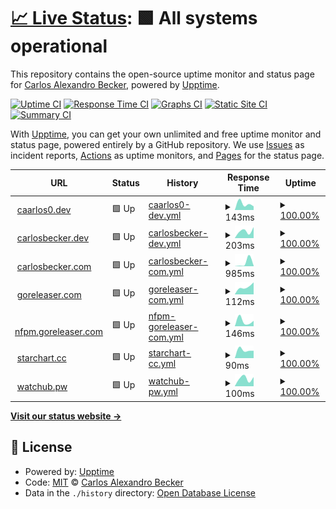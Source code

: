 # [📈 Live Status](https://status.carlosbecker.com): <!--live status--> **🟩 All systems operational**

This repository contains the open-source uptime monitor and status page for [Carlos Alexandro Becker](https://caarlos0.dev), powered by [Upptime](https://github.com/upptime/upptime).

[![Uptime CI](https://github.com/koj-co/upptime/workflows/Uptime%20CI/badge.svg)](https://github.com/koj-co/upptime/actions?query=workflow%3A%22Uptime+CI%22)
[![Response Time CI](https://github.com/koj-co/upptime/workflows/Response%20Time%20CI/badge.svg)](https://github.com/koj-co/upptime/actions?query=workflow%3A%22Response+Time+CI%22)
[![Graphs CI](https://github.com/koj-co/upptime/workflows/Graphs%20CI/badge.svg)](https://github.com/koj-co/upptime/actions?query=workflow%3A%22Graphs+CI%22)
[![Static Site CI](https://github.com/koj-co/upptime/workflows/Static%20Site%20CI/badge.svg)](https://github.com/koj-co/upptime/actions?query=workflow%3A%22Static+Site+CI%22)
[![Summary CI](https://github.com/koj-co/upptime/workflows/Summary%20CI/badge.svg)](https://github.com/koj-co/upptime/actions?query=workflow%3A%22Summary+CI%22)

With [Upptime](https://upptime.js.org), you can get your own unlimited and free uptime monitor and status page, powered entirely by a GitHub repository. We use [Issues](https://github.com/caarlos0/upptime/issues) as incident reports, [Actions](https://github.com/caarlos0/upptime/actions) as uptime monitors, and [Pages](https://status.carlosbecker.com) for the status page.

<!--start: status pages-->
<!-- This summary is generated by Upptime (https://github.com/upptime/upptime) -->
<!-- Do not edit this manually, your changes will be overwritten -->
<!-- prettier-ignore -->
| URL | Status | History | Response Time | Uptime |
| --- | ------ | ------- | ------------- | ------ |
| <img alt="" src="https://favicons.githubusercontent.com/caarlos0.dev" height="13"> [caarlos0.dev](https://caarlos0.dev) | 🟩 Up | [caarlos0-dev.yml](https://github.com/caarlos0/upptime/commits/master/history/caarlos0-dev.yml) | <details><summary><img alt="Response time graph" src="./graphs/caarlos0-dev/response-time-week.png" height="20"> 143ms</summary><br><a href="https://status.carlosbecker.dev/history/caarlos0-dev"><img alt="Response time 143" src="https://img.shields.io/endpoint?url=https%3A%2F%2Fraw.githubusercontent.com%2Fcaarlos0%2Fupptime%2Fmaster%2Fapi%2Fcaarlos0-dev%2Fresponse-time.json"></a><br><a href="https://status.carlosbecker.dev/history/caarlos0-dev"><img alt="24-hour response time 143" src="https://img.shields.io/endpoint?url=https%3A%2F%2Fraw.githubusercontent.com%2Fcaarlos0%2Fupptime%2Fmaster%2Fapi%2Fcaarlos0-dev%2Fresponse-time-day.json"></a><br><a href="https://status.carlosbecker.dev/history/caarlos0-dev"><img alt="7-day response time 143" src="https://img.shields.io/endpoint?url=https%3A%2F%2Fraw.githubusercontent.com%2Fcaarlos0%2Fupptime%2Fmaster%2Fapi%2Fcaarlos0-dev%2Fresponse-time-week.json"></a><br><a href="https://status.carlosbecker.dev/history/caarlos0-dev"><img alt="30-day response time 143" src="https://img.shields.io/endpoint?url=https%3A%2F%2Fraw.githubusercontent.com%2Fcaarlos0%2Fupptime%2Fmaster%2Fapi%2Fcaarlos0-dev%2Fresponse-time-month.json"></a><br><a href="https://status.carlosbecker.dev/history/caarlos0-dev"><img alt="1-year response time 143" src="https://img.shields.io/endpoint?url=https%3A%2F%2Fraw.githubusercontent.com%2Fcaarlos0%2Fupptime%2Fmaster%2Fapi%2Fcaarlos0-dev%2Fresponse-time-year.json"></a></details> | <details><summary><a href="https://status.carlosbecker.dev/history/caarlos0-dev">100.00%</a></summary><a href="https://status.carlosbecker.dev/history/caarlos0-dev"><img alt="All-time uptime 100.00%" src="https://img.shields.io/endpoint?url=https%3A%2F%2Fraw.githubusercontent.com%2Fcaarlos0%2Fupptime%2Fmaster%2Fapi%2Fcaarlos0-dev%2Fuptime.json"></a><br><a href="https://status.carlosbecker.dev/history/caarlos0-dev"><img alt="24-hour uptime 100.00%" src="https://img.shields.io/endpoint?url=https%3A%2F%2Fraw.githubusercontent.com%2Fcaarlos0%2Fupptime%2Fmaster%2Fapi%2Fcaarlos0-dev%2Fuptime-day.json"></a><br><a href="https://status.carlosbecker.dev/history/caarlos0-dev"><img alt="7-day uptime 100.00%" src="https://img.shields.io/endpoint?url=https%3A%2F%2Fraw.githubusercontent.com%2Fcaarlos0%2Fupptime%2Fmaster%2Fapi%2Fcaarlos0-dev%2Fuptime-week.json"></a><br><a href="https://status.carlosbecker.dev/history/caarlos0-dev"><img alt="30-day uptime 100.00%" src="https://img.shields.io/endpoint?url=https%3A%2F%2Fraw.githubusercontent.com%2Fcaarlos0%2Fupptime%2Fmaster%2Fapi%2Fcaarlos0-dev%2Fuptime-month.json"></a><br><a href="https://status.carlosbecker.dev/history/caarlos0-dev"><img alt="1-year uptime 100.00%" src="https://img.shields.io/endpoint?url=https%3A%2F%2Fraw.githubusercontent.com%2Fcaarlos0%2Fupptime%2Fmaster%2Fapi%2Fcaarlos0-dev%2Fuptime-year.json"></a></details>
| <img alt="" src="https://favicons.githubusercontent.com/carlosbecker.dev" height="13"> [carlosbecker.dev](https://carlosbecker.dev) | 🟩 Up | [carlosbecker-dev.yml](https://github.com/caarlos0/upptime/commits/master/history/carlosbecker-dev.yml) | <details><summary><img alt="Response time graph" src="./graphs/carlosbecker-dev/response-time-week.png" height="20"> 203ms</summary><br><a href="https://status.carlosbecker.dev/history/carlosbecker-dev"><img alt="Response time 203" src="https://img.shields.io/endpoint?url=https%3A%2F%2Fraw.githubusercontent.com%2Fcaarlos0%2Fupptime%2Fmaster%2Fapi%2Fcarlosbecker-dev%2Fresponse-time.json"></a><br><a href="https://status.carlosbecker.dev/history/carlosbecker-dev"><img alt="24-hour response time 203" src="https://img.shields.io/endpoint?url=https%3A%2F%2Fraw.githubusercontent.com%2Fcaarlos0%2Fupptime%2Fmaster%2Fapi%2Fcarlosbecker-dev%2Fresponse-time-day.json"></a><br><a href="https://status.carlosbecker.dev/history/carlosbecker-dev"><img alt="7-day response time 203" src="https://img.shields.io/endpoint?url=https%3A%2F%2Fraw.githubusercontent.com%2Fcaarlos0%2Fupptime%2Fmaster%2Fapi%2Fcarlosbecker-dev%2Fresponse-time-week.json"></a><br><a href="https://status.carlosbecker.dev/history/carlosbecker-dev"><img alt="30-day response time 203" src="https://img.shields.io/endpoint?url=https%3A%2F%2Fraw.githubusercontent.com%2Fcaarlos0%2Fupptime%2Fmaster%2Fapi%2Fcarlosbecker-dev%2Fresponse-time-month.json"></a><br><a href="https://status.carlosbecker.dev/history/carlosbecker-dev"><img alt="1-year response time 203" src="https://img.shields.io/endpoint?url=https%3A%2F%2Fraw.githubusercontent.com%2Fcaarlos0%2Fupptime%2Fmaster%2Fapi%2Fcarlosbecker-dev%2Fresponse-time-year.json"></a></details> | <details><summary><a href="https://status.carlosbecker.dev/history/carlosbecker-dev">100.00%</a></summary><a href="https://status.carlosbecker.dev/history/carlosbecker-dev"><img alt="All-time uptime 100.00%" src="https://img.shields.io/endpoint?url=https%3A%2F%2Fraw.githubusercontent.com%2Fcaarlos0%2Fupptime%2Fmaster%2Fapi%2Fcarlosbecker-dev%2Fuptime.json"></a><br><a href="https://status.carlosbecker.dev/history/carlosbecker-dev"><img alt="24-hour uptime 100.00%" src="https://img.shields.io/endpoint?url=https%3A%2F%2Fraw.githubusercontent.com%2Fcaarlos0%2Fupptime%2Fmaster%2Fapi%2Fcarlosbecker-dev%2Fuptime-day.json"></a><br><a href="https://status.carlosbecker.dev/history/carlosbecker-dev"><img alt="7-day uptime 100.00%" src="https://img.shields.io/endpoint?url=https%3A%2F%2Fraw.githubusercontent.com%2Fcaarlos0%2Fupptime%2Fmaster%2Fapi%2Fcarlosbecker-dev%2Fuptime-week.json"></a><br><a href="https://status.carlosbecker.dev/history/carlosbecker-dev"><img alt="30-day uptime 100.00%" src="https://img.shields.io/endpoint?url=https%3A%2F%2Fraw.githubusercontent.com%2Fcaarlos0%2Fupptime%2Fmaster%2Fapi%2Fcarlosbecker-dev%2Fuptime-month.json"></a><br><a href="https://status.carlosbecker.dev/history/carlosbecker-dev"><img alt="1-year uptime 100.00%" src="https://img.shields.io/endpoint?url=https%3A%2F%2Fraw.githubusercontent.com%2Fcaarlos0%2Fupptime%2Fmaster%2Fapi%2Fcarlosbecker-dev%2Fuptime-year.json"></a></details>
| <img alt="" src="https://favicons.githubusercontent.com/carlosbecker.com" height="13"> [carlosbecker.com](https://carlosbecker.com) | 🟩 Up | [carlosbecker-com.yml](https://github.com/caarlos0/upptime/commits/master/history/carlosbecker-com.yml) | <details><summary><img alt="Response time graph" src="./graphs/carlosbecker-com/response-time-week.png" height="20"> 985ms</summary><br><a href="https://status.carlosbecker.dev/history/carlosbecker-com"><img alt="Response time 985" src="https://img.shields.io/endpoint?url=https%3A%2F%2Fraw.githubusercontent.com%2Fcaarlos0%2Fupptime%2Fmaster%2Fapi%2Fcarlosbecker-com%2Fresponse-time.json"></a><br><a href="https://status.carlosbecker.dev/history/carlosbecker-com"><img alt="24-hour response time 985" src="https://img.shields.io/endpoint?url=https%3A%2F%2Fraw.githubusercontent.com%2Fcaarlos0%2Fupptime%2Fmaster%2Fapi%2Fcarlosbecker-com%2Fresponse-time-day.json"></a><br><a href="https://status.carlosbecker.dev/history/carlosbecker-com"><img alt="7-day response time 985" src="https://img.shields.io/endpoint?url=https%3A%2F%2Fraw.githubusercontent.com%2Fcaarlos0%2Fupptime%2Fmaster%2Fapi%2Fcarlosbecker-com%2Fresponse-time-week.json"></a><br><a href="https://status.carlosbecker.dev/history/carlosbecker-com"><img alt="30-day response time 985" src="https://img.shields.io/endpoint?url=https%3A%2F%2Fraw.githubusercontent.com%2Fcaarlos0%2Fupptime%2Fmaster%2Fapi%2Fcarlosbecker-com%2Fresponse-time-month.json"></a><br><a href="https://status.carlosbecker.dev/history/carlosbecker-com"><img alt="1-year response time 985" src="https://img.shields.io/endpoint?url=https%3A%2F%2Fraw.githubusercontent.com%2Fcaarlos0%2Fupptime%2Fmaster%2Fapi%2Fcarlosbecker-com%2Fresponse-time-year.json"></a></details> | <details><summary><a href="https://status.carlosbecker.dev/history/carlosbecker-com">100.00%</a></summary><a href="https://status.carlosbecker.dev/history/carlosbecker-com"><img alt="All-time uptime 100.00%" src="https://img.shields.io/endpoint?url=https%3A%2F%2Fraw.githubusercontent.com%2Fcaarlos0%2Fupptime%2Fmaster%2Fapi%2Fcarlosbecker-com%2Fuptime.json"></a><br><a href="https://status.carlosbecker.dev/history/carlosbecker-com"><img alt="24-hour uptime 100.00%" src="https://img.shields.io/endpoint?url=https%3A%2F%2Fraw.githubusercontent.com%2Fcaarlos0%2Fupptime%2Fmaster%2Fapi%2Fcarlosbecker-com%2Fuptime-day.json"></a><br><a href="https://status.carlosbecker.dev/history/carlosbecker-com"><img alt="7-day uptime 100.00%" src="https://img.shields.io/endpoint?url=https%3A%2F%2Fraw.githubusercontent.com%2Fcaarlos0%2Fupptime%2Fmaster%2Fapi%2Fcarlosbecker-com%2Fuptime-week.json"></a><br><a href="https://status.carlosbecker.dev/history/carlosbecker-com"><img alt="30-day uptime 100.00%" src="https://img.shields.io/endpoint?url=https%3A%2F%2Fraw.githubusercontent.com%2Fcaarlos0%2Fupptime%2Fmaster%2Fapi%2Fcarlosbecker-com%2Fuptime-month.json"></a><br><a href="https://status.carlosbecker.dev/history/carlosbecker-com"><img alt="1-year uptime 100.00%" src="https://img.shields.io/endpoint?url=https%3A%2F%2Fraw.githubusercontent.com%2Fcaarlos0%2Fupptime%2Fmaster%2Fapi%2Fcarlosbecker-com%2Fuptime-year.json"></a></details>
| <img alt="" src="https://favicons.githubusercontent.com/goreleaser.com" height="13"> [goreleaser.com](https://goreleaser.com) | 🟩 Up | [goreleaser-com.yml](https://github.com/caarlos0/upptime/commits/master/history/goreleaser-com.yml) | <details><summary><img alt="Response time graph" src="./graphs/goreleaser-com/response-time-week.png" height="20"> 112ms</summary><br><a href="https://status.carlosbecker.dev/history/goreleaser-com"><img alt="Response time 112" src="https://img.shields.io/endpoint?url=https%3A%2F%2Fraw.githubusercontent.com%2Fcaarlos0%2Fupptime%2Fmaster%2Fapi%2Fgoreleaser-com%2Fresponse-time.json"></a><br><a href="https://status.carlosbecker.dev/history/goreleaser-com"><img alt="24-hour response time 112" src="https://img.shields.io/endpoint?url=https%3A%2F%2Fraw.githubusercontent.com%2Fcaarlos0%2Fupptime%2Fmaster%2Fapi%2Fgoreleaser-com%2Fresponse-time-day.json"></a><br><a href="https://status.carlosbecker.dev/history/goreleaser-com"><img alt="7-day response time 112" src="https://img.shields.io/endpoint?url=https%3A%2F%2Fraw.githubusercontent.com%2Fcaarlos0%2Fupptime%2Fmaster%2Fapi%2Fgoreleaser-com%2Fresponse-time-week.json"></a><br><a href="https://status.carlosbecker.dev/history/goreleaser-com"><img alt="30-day response time 112" src="https://img.shields.io/endpoint?url=https%3A%2F%2Fraw.githubusercontent.com%2Fcaarlos0%2Fupptime%2Fmaster%2Fapi%2Fgoreleaser-com%2Fresponse-time-month.json"></a><br><a href="https://status.carlosbecker.dev/history/goreleaser-com"><img alt="1-year response time 112" src="https://img.shields.io/endpoint?url=https%3A%2F%2Fraw.githubusercontent.com%2Fcaarlos0%2Fupptime%2Fmaster%2Fapi%2Fgoreleaser-com%2Fresponse-time-year.json"></a></details> | <details><summary><a href="https://status.carlosbecker.dev/history/goreleaser-com">100.00%</a></summary><a href="https://status.carlosbecker.dev/history/goreleaser-com"><img alt="All-time uptime 100.00%" src="https://img.shields.io/endpoint?url=https%3A%2F%2Fraw.githubusercontent.com%2Fcaarlos0%2Fupptime%2Fmaster%2Fapi%2Fgoreleaser-com%2Fuptime.json"></a><br><a href="https://status.carlosbecker.dev/history/goreleaser-com"><img alt="24-hour uptime 100.00%" src="https://img.shields.io/endpoint?url=https%3A%2F%2Fraw.githubusercontent.com%2Fcaarlos0%2Fupptime%2Fmaster%2Fapi%2Fgoreleaser-com%2Fuptime-day.json"></a><br><a href="https://status.carlosbecker.dev/history/goreleaser-com"><img alt="7-day uptime 100.00%" src="https://img.shields.io/endpoint?url=https%3A%2F%2Fraw.githubusercontent.com%2Fcaarlos0%2Fupptime%2Fmaster%2Fapi%2Fgoreleaser-com%2Fuptime-week.json"></a><br><a href="https://status.carlosbecker.dev/history/goreleaser-com"><img alt="30-day uptime 100.00%" src="https://img.shields.io/endpoint?url=https%3A%2F%2Fraw.githubusercontent.com%2Fcaarlos0%2Fupptime%2Fmaster%2Fapi%2Fgoreleaser-com%2Fuptime-month.json"></a><br><a href="https://status.carlosbecker.dev/history/goreleaser-com"><img alt="1-year uptime 100.00%" src="https://img.shields.io/endpoint?url=https%3A%2F%2Fraw.githubusercontent.com%2Fcaarlos0%2Fupptime%2Fmaster%2Fapi%2Fgoreleaser-com%2Fuptime-year.json"></a></details>
| <img alt="" src="https://favicons.githubusercontent.com/nfpm.goreleaser.com" height="13"> [nfpm.goreleaser.com](https://nfpm.goreleaser.com) | 🟩 Up | [nfpm-goreleaser-com.yml](https://github.com/caarlos0/upptime/commits/master/history/nfpm-goreleaser-com.yml) | <details><summary><img alt="Response time graph" src="./graphs/nfpm-goreleaser-com/response-time-week.png" height="20"> 146ms</summary><br><a href="https://status.carlosbecker.dev/history/nfpm-goreleaser-com"><img alt="Response time 146" src="https://img.shields.io/endpoint?url=https%3A%2F%2Fraw.githubusercontent.com%2Fcaarlos0%2Fupptime%2Fmaster%2Fapi%2Fnfpm-goreleaser-com%2Fresponse-time.json"></a><br><a href="https://status.carlosbecker.dev/history/nfpm-goreleaser-com"><img alt="24-hour response time 146" src="https://img.shields.io/endpoint?url=https%3A%2F%2Fraw.githubusercontent.com%2Fcaarlos0%2Fupptime%2Fmaster%2Fapi%2Fnfpm-goreleaser-com%2Fresponse-time-day.json"></a><br><a href="https://status.carlosbecker.dev/history/nfpm-goreleaser-com"><img alt="7-day response time 146" src="https://img.shields.io/endpoint?url=https%3A%2F%2Fraw.githubusercontent.com%2Fcaarlos0%2Fupptime%2Fmaster%2Fapi%2Fnfpm-goreleaser-com%2Fresponse-time-week.json"></a><br><a href="https://status.carlosbecker.dev/history/nfpm-goreleaser-com"><img alt="30-day response time 146" src="https://img.shields.io/endpoint?url=https%3A%2F%2Fraw.githubusercontent.com%2Fcaarlos0%2Fupptime%2Fmaster%2Fapi%2Fnfpm-goreleaser-com%2Fresponse-time-month.json"></a><br><a href="https://status.carlosbecker.dev/history/nfpm-goreleaser-com"><img alt="1-year response time 146" src="https://img.shields.io/endpoint?url=https%3A%2F%2Fraw.githubusercontent.com%2Fcaarlos0%2Fupptime%2Fmaster%2Fapi%2Fnfpm-goreleaser-com%2Fresponse-time-year.json"></a></details> | <details><summary><a href="https://status.carlosbecker.dev/history/nfpm-goreleaser-com">100.00%</a></summary><a href="https://status.carlosbecker.dev/history/nfpm-goreleaser-com"><img alt="All-time uptime 100.00%" src="https://img.shields.io/endpoint?url=https%3A%2F%2Fraw.githubusercontent.com%2Fcaarlos0%2Fupptime%2Fmaster%2Fapi%2Fnfpm-goreleaser-com%2Fuptime.json"></a><br><a href="https://status.carlosbecker.dev/history/nfpm-goreleaser-com"><img alt="24-hour uptime 100.00%" src="https://img.shields.io/endpoint?url=https%3A%2F%2Fraw.githubusercontent.com%2Fcaarlos0%2Fupptime%2Fmaster%2Fapi%2Fnfpm-goreleaser-com%2Fuptime-day.json"></a><br><a href="https://status.carlosbecker.dev/history/nfpm-goreleaser-com"><img alt="7-day uptime 100.00%" src="https://img.shields.io/endpoint?url=https%3A%2F%2Fraw.githubusercontent.com%2Fcaarlos0%2Fupptime%2Fmaster%2Fapi%2Fnfpm-goreleaser-com%2Fuptime-week.json"></a><br><a href="https://status.carlosbecker.dev/history/nfpm-goreleaser-com"><img alt="30-day uptime 100.00%" src="https://img.shields.io/endpoint?url=https%3A%2F%2Fraw.githubusercontent.com%2Fcaarlos0%2Fupptime%2Fmaster%2Fapi%2Fnfpm-goreleaser-com%2Fuptime-month.json"></a><br><a href="https://status.carlosbecker.dev/history/nfpm-goreleaser-com"><img alt="1-year uptime 100.00%" src="https://img.shields.io/endpoint?url=https%3A%2F%2Fraw.githubusercontent.com%2Fcaarlos0%2Fupptime%2Fmaster%2Fapi%2Fnfpm-goreleaser-com%2Fuptime-year.json"></a></details>
| <img alt="" src="https://favicons.githubusercontent.com/starchart.cc" height="13"> [starchart.cc](https://starchart.cc) | 🟩 Up | [starchart-cc.yml](https://github.com/caarlos0/upptime/commits/master/history/starchart-cc.yml) | <details><summary><img alt="Response time graph" src="./graphs/starchart-cc/response-time-week.png" height="20"> 90ms</summary><br><a href="https://status.carlosbecker.dev/history/starchart-cc"><img alt="Response time 90" src="https://img.shields.io/endpoint?url=https%3A%2F%2Fraw.githubusercontent.com%2Fcaarlos0%2Fupptime%2Fmaster%2Fapi%2Fstarchart-cc%2Fresponse-time.json"></a><br><a href="https://status.carlosbecker.dev/history/starchart-cc"><img alt="24-hour response time 90" src="https://img.shields.io/endpoint?url=https%3A%2F%2Fraw.githubusercontent.com%2Fcaarlos0%2Fupptime%2Fmaster%2Fapi%2Fstarchart-cc%2Fresponse-time-day.json"></a><br><a href="https://status.carlosbecker.dev/history/starchart-cc"><img alt="7-day response time 90" src="https://img.shields.io/endpoint?url=https%3A%2F%2Fraw.githubusercontent.com%2Fcaarlos0%2Fupptime%2Fmaster%2Fapi%2Fstarchart-cc%2Fresponse-time-week.json"></a><br><a href="https://status.carlosbecker.dev/history/starchart-cc"><img alt="30-day response time 90" src="https://img.shields.io/endpoint?url=https%3A%2F%2Fraw.githubusercontent.com%2Fcaarlos0%2Fupptime%2Fmaster%2Fapi%2Fstarchart-cc%2Fresponse-time-month.json"></a><br><a href="https://status.carlosbecker.dev/history/starchart-cc"><img alt="1-year response time 90" src="https://img.shields.io/endpoint?url=https%3A%2F%2Fraw.githubusercontent.com%2Fcaarlos0%2Fupptime%2Fmaster%2Fapi%2Fstarchart-cc%2Fresponse-time-year.json"></a></details> | <details><summary><a href="https://status.carlosbecker.dev/history/starchart-cc">100.00%</a></summary><a href="https://status.carlosbecker.dev/history/starchart-cc"><img alt="All-time uptime 100.00%" src="https://img.shields.io/endpoint?url=https%3A%2F%2Fraw.githubusercontent.com%2Fcaarlos0%2Fupptime%2Fmaster%2Fapi%2Fstarchart-cc%2Fuptime.json"></a><br><a href="https://status.carlosbecker.dev/history/starchart-cc"><img alt="24-hour uptime 100.00%" src="https://img.shields.io/endpoint?url=https%3A%2F%2Fraw.githubusercontent.com%2Fcaarlos0%2Fupptime%2Fmaster%2Fapi%2Fstarchart-cc%2Fuptime-day.json"></a><br><a href="https://status.carlosbecker.dev/history/starchart-cc"><img alt="7-day uptime 100.00%" src="https://img.shields.io/endpoint?url=https%3A%2F%2Fraw.githubusercontent.com%2Fcaarlos0%2Fupptime%2Fmaster%2Fapi%2Fstarchart-cc%2Fuptime-week.json"></a><br><a href="https://status.carlosbecker.dev/history/starchart-cc"><img alt="30-day uptime 100.00%" src="https://img.shields.io/endpoint?url=https%3A%2F%2Fraw.githubusercontent.com%2Fcaarlos0%2Fupptime%2Fmaster%2Fapi%2Fstarchart-cc%2Fuptime-month.json"></a><br><a href="https://status.carlosbecker.dev/history/starchart-cc"><img alt="1-year uptime 100.00%" src="https://img.shields.io/endpoint?url=https%3A%2F%2Fraw.githubusercontent.com%2Fcaarlos0%2Fupptime%2Fmaster%2Fapi%2Fstarchart-cc%2Fuptime-year.json"></a></details>
| <img alt="" src="https://favicons.githubusercontent.com/app.watchub.pw" height="13"> [watchub.pw](http://app.watchub.pw) | 🟩 Up | [watchub-pw.yml](https://github.com/caarlos0/upptime/commits/master/history/watchub-pw.yml) | <details><summary><img alt="Response time graph" src="./graphs/watchub-pw/response-time-week.png" height="20"> 100ms</summary><br><a href="https://status.carlosbecker.dev/history/watchub-pw"><img alt="Response time 100" src="https://img.shields.io/endpoint?url=https%3A%2F%2Fraw.githubusercontent.com%2Fcaarlos0%2Fupptime%2Fmaster%2Fapi%2Fwatchub-pw%2Fresponse-time.json"></a><br><a href="https://status.carlosbecker.dev/history/watchub-pw"><img alt="24-hour response time 100" src="https://img.shields.io/endpoint?url=https%3A%2F%2Fraw.githubusercontent.com%2Fcaarlos0%2Fupptime%2Fmaster%2Fapi%2Fwatchub-pw%2Fresponse-time-day.json"></a><br><a href="https://status.carlosbecker.dev/history/watchub-pw"><img alt="7-day response time 100" src="https://img.shields.io/endpoint?url=https%3A%2F%2Fraw.githubusercontent.com%2Fcaarlos0%2Fupptime%2Fmaster%2Fapi%2Fwatchub-pw%2Fresponse-time-week.json"></a><br><a href="https://status.carlosbecker.dev/history/watchub-pw"><img alt="30-day response time 100" src="https://img.shields.io/endpoint?url=https%3A%2F%2Fraw.githubusercontent.com%2Fcaarlos0%2Fupptime%2Fmaster%2Fapi%2Fwatchub-pw%2Fresponse-time-month.json"></a><br><a href="https://status.carlosbecker.dev/history/watchub-pw"><img alt="1-year response time 100" src="https://img.shields.io/endpoint?url=https%3A%2F%2Fraw.githubusercontent.com%2Fcaarlos0%2Fupptime%2Fmaster%2Fapi%2Fwatchub-pw%2Fresponse-time-year.json"></a></details> | <details><summary><a href="https://status.carlosbecker.dev/history/watchub-pw">100.00%</a></summary><a href="https://status.carlosbecker.dev/history/watchub-pw"><img alt="All-time uptime 100.00%" src="https://img.shields.io/endpoint?url=https%3A%2F%2Fraw.githubusercontent.com%2Fcaarlos0%2Fupptime%2Fmaster%2Fapi%2Fwatchub-pw%2Fuptime.json"></a><br><a href="https://status.carlosbecker.dev/history/watchub-pw"><img alt="24-hour uptime 100.00%" src="https://img.shields.io/endpoint?url=https%3A%2F%2Fraw.githubusercontent.com%2Fcaarlos0%2Fupptime%2Fmaster%2Fapi%2Fwatchub-pw%2Fuptime-day.json"></a><br><a href="https://status.carlosbecker.dev/history/watchub-pw"><img alt="7-day uptime 100.00%" src="https://img.shields.io/endpoint?url=https%3A%2F%2Fraw.githubusercontent.com%2Fcaarlos0%2Fupptime%2Fmaster%2Fapi%2Fwatchub-pw%2Fuptime-week.json"></a><br><a href="https://status.carlosbecker.dev/history/watchub-pw"><img alt="30-day uptime 100.00%" src="https://img.shields.io/endpoint?url=https%3A%2F%2Fraw.githubusercontent.com%2Fcaarlos0%2Fupptime%2Fmaster%2Fapi%2Fwatchub-pw%2Fuptime-month.json"></a><br><a href="https://status.carlosbecker.dev/history/watchub-pw"><img alt="1-year uptime 100.00%" src="https://img.shields.io/endpoint?url=https%3A%2F%2Fraw.githubusercontent.com%2Fcaarlos0%2Fupptime%2Fmaster%2Fapi%2Fwatchub-pw%2Fuptime-year.json"></a></details>

<!--end: status pages-->

[**Visit our status website →**](https://status.carlosbecker.com)

## 📄 License

- Powered by: [Upptime](https://github.com/upptime/upptime)
- Code: [MIT](./LICENSE) © [Carlos Alexandro Becker](https://caarlos0.dev)
- Data in the `./history` directory: [Open Database License](https://opendatacommons.org/licenses/odbl/1-0/)
